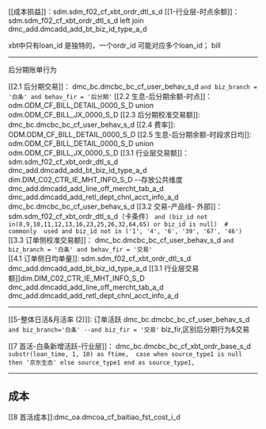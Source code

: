 [[成本损益]]：sdm.sdm_f02_cf_xbt_ordr_dtl_s_d
[[1-行业层-时点余额]]： 
	sdm.sdm_f02_cf_xbt_ordr_dtl_s_d
	left join 
	dmc_add.dmcadd_add_bt_biz_id_type_a_d


xbt中只有loan_id 是独特的，一个ordr_id 可能对应多个loan_id；
bill 



-----
后分期账单行为

[[2.1 后分期交易]]：
	dmc_bc.dmcbc_bc_cf_user_behav_s_d
	`and biz_branch = '白条' and behav_fir = '后分期'`
[[2.2 生息-后分期余额-时点]]：
	odm.ODM_CF_BILL_DETAIL_0000_S_D 
	union
	odm.ODM_CF_BILL_JX_0000_S_D 
[[2.3 后分期校准交易额]]:
	dmc_bc.dmcbc_bc_cf_user_behav_s_d 
[[2.4 费率]]:
	ODM.ODM_CF_BILL_DETAIL_0000_S_D
[[2.5 生息-后分期余额-时段求日均]]:
	odm.ODM_CF_BILL_DETAIL_0000_S_D
	union
	odm.ODM_CF_BILL_JX_0000_S_D
[[3.1 行业层交易额]]：
	 sdm.sdm_f02_cf_xbt_ordr_dtl_s_d
	 dmc_add.dmcadd_add_bt_biz_id_type_a_d
	 dim.DIM_C02_CTR_IE_MHT_INFO_S_D    --存放公共维度
	 dmc_add.dmcadd_add_line_off_mercht_tab_a_d
	 dmc_add.dmcadd_add_retl_dept_chnl_acct_info_a_d
	 dmc_bc.dmcbc_bc_cf_user_behav_s_d
[[3.2 交易-产品线- 外部]]：
	sdm.sdm_f02_cf_xbt_ordr_dtl_s_d（卡条件）
	`and (biz_id not in(8,9,10,11,12,13,16,23,25,26,32,64,65) or biz_id is null)  # commonly  used
	and biz_id not in ('1', '4', '6', '39', '67', '46')`
[[3.3 订单侧校准交易额]]：
	dmc_bc.dmcbc_bc_cf_user_behav_s_d
	`and biz_branch = '白条' and behav_fir = '交易'`	
[[4.1 订单侧日均单量]]:
	sdm.sdm_f02_cf_xbt_ordr_dtl_s_d
	dmc_add.dmcadd_add_bt_biz_id_type_a_d
	[[3.1 行业层交易额]]dim.DIM_C02_CTR_IE_MHT_INFO_S_D
	dmc_add.dmcadd_add_line_off_mercht_tab_a_d
	dmc_add.dmcadd_add_retl_dept_chnl_acct_info_a_d


------
[[5-整体日活&月活率 (2)]]: 订单活跃
	dmc_bc.dmcbc_bc_cf_user_behav_s_d 
	`and biz_branch='白条' --and biz_fir = '交易'`
	biz_fir,区别后分期行为&交易
	
[[7 首活-白条新增活跃-行业层]]：
	dmc_bc.dmcbc_bc_cf_xbt_ordr_base_s_d
	`substr(loan_time, 1, 10) as ftime, 
	case when source_type1 is null then '京东生态' else source_type1 end as source_type1,`
	
	
----
## 成本
[[8 首活成本]]:dmc_oa.dmcoa_cf_baitiao_fst_cost_i_d
